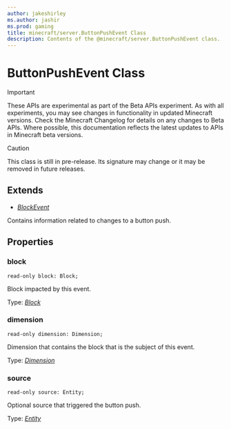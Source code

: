 ```yaml
---
author: jakeshirley
ms.author: jashir
ms.prod: gaming
title: minecraft/server.ButtonPushEvent Class
description: Contents of the @minecraft/server.ButtonPushEvent class.
---
```

# ButtonPushEvent Class
>[!IMPORTANT]
>These APIs are experimental as part of the Beta APIs experiment. As with all experiments, you may see changes in functionality in updated Minecraft versions. Check the Minecraft Changelog for details on any changes to Beta APIs. Where possible, this documentation reflects the latest updates to APIs in Minecraft beta versions.

> [!CAUTION]
> This class is still in pre-release.  Its signature may change or it may be removed in future releases.

## Extends
- [*BlockEvent*](BlockEvent.md)

Contains information related to changes to a button push.

## Properties

### **block**
`read-only block: Block;`

Block impacted by this event.

Type: [*Block*](Block.md)

### **dimension**
`read-only dimension: Dimension;`

Dimension that contains the block that is the subject of this event.

Type: [*Dimension*](Dimension.md)

### **source**
`read-only source: Entity;`

Optional source that triggered the button push.

Type: [*Entity*](Entity.md)
